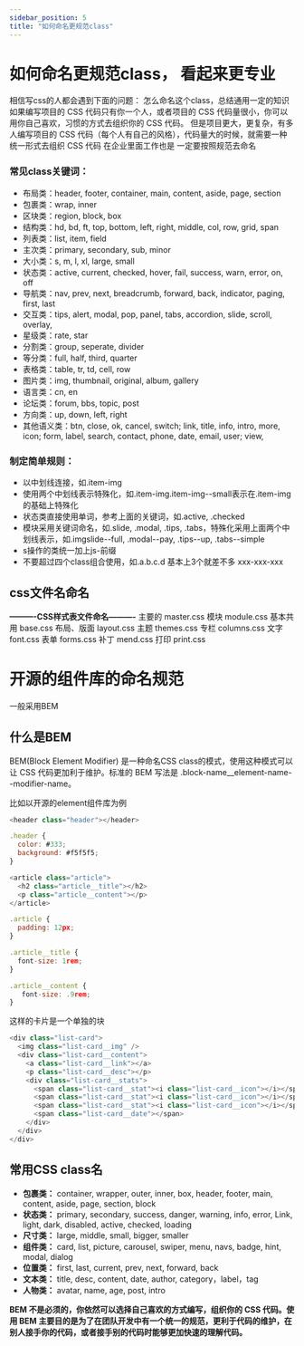 ```yaml
---
sidebar_position: 5
title: "如何命名更规范class"
---
```


# 如何命名更规范class， 看起来更专业

相信写css的人都会遇到下面的问题：
怎么命名这个class，总结通用一定的知识
如果编写项目的 CSS 代码只有你一个人，或者项目的 CSS 代码量很小，你可以用你自己喜欢，习惯的方式去组织你的 CSS 代码。
但是项目更大，更复杂，有多人编写项目的 CSS 代码（每个人有自己的风格），代码量大的时候，就需要一种统一形式去组织 CSS 代码
在企业里面工作也是 一定要按照规范去命名

### 常见class关键词：

- 布局类：header, footer, container, main, content, aside, page, section
- 包裹类：wrap, inner
- 区块类：region, block, box
- 结构类：hd, bd, ft, top, bottom, left, right, middle, col, row, grid, span
- 列表类：list, item, field
- 主次类：primary, secondary, sub, minor
- 大小类：s, m, l, xl, large, small
- 状态类：active, current, checked, hover, fail, success, warn, error, on, off
- 导航类：nav, prev, next, breadcrumb, forward, back, indicator, paging, first, last
- 交互类：tips, alert, modal, pop, panel, tabs, accordion, slide, scroll, overlay,
- 星级类：rate, star
- 分割类：group, seperate, divider
- 等分类：full, half, third, quarter
- 表格类：table, tr, td, cell, row
- 图片类：img, thumbnail, original, album, gallery
- 语言类：cn, en
- 论坛类：forum, bbs, topic, post
- 方向类：up, down, left, right
- 其他语义类：btn, close, ok, cancel, switch; link, title, info, intro, more, icon; form, label, search, contact, phone, date, email, user; view,

### 制定简单规则：

- 以中划线连接，如.item-img
- 使用两个中划线表示特殊化，如.item-img.item-img--small表示在.item-img的基础上特殊化
- 状态类直接使用单词，参考上面的关键词，如.active, .checked
- 模块采用关键词命名，如.slide, .modal, .tips, .tabs，特殊化采用上面两个中划线表示，如.imgslide--full, .modal--pay, .tips--up, .tabs--simple
- s操作的类统一加上js-前缀
- 不要超过四个class组合使用，如.a.b.c.d  基本上3个就差不多 xxx-xxx-xxx

## css文件名命名

**———-CSS样式表文件命名———-**
主要的 master.css
模块 module.css
基本共用 base.css
布局、版面 layout.css
主题 themes.css
专栏 columns.css
文字 font.css
表单 forms.css
补丁 mend.css
打印 print.css

# 开源的组件库的命名规范
一般采用BEM
## 什么是BEM
BEM(Block Element Modifier) 是一种命名CSS class的模式，使用这种模式可以让 CSS 代码更加利于维护。标准的 BEM 写法是 .block-name__element-name--modifier-name。

比如以开源的element组件库为例
```javascript
<header class="header"></header>

.header {
  color: #333;
  background: #f5f5f5;
}
```
```javascript
<article class="article">
  <h2 class="article__title"></h2>
  <p class="article__content"></p>
</article>

.article {
  padding: 12px;
}

.article__title {
  font-size: 1rem;
}

.article__content {
   font-size: .9rem;
}
```
这样的卡片是一个单独的块
```javascript
<div class="list-card">
  <img class="list-card__img" />
  <div class="list-card__content">
    <a class="list-card__link"></a>
    <p class="list-card__desc"></p>
    <div class="list-card__stats">
      <span class="list-card__stat"><i class="list-card__icon"></i></span>
      <span class="list-card__stat"><i class="list-card__icon"></i></span>
      <span class="list-card__stat"><i class="list-card__icon"></i></span>
      <span class="list-card__date"></span>
    </div>
  </div>
</div>

```
## 常用CSS class名
* **包裹类：** container, wrapper, outer, inner, box, header, footer, main, content, aside, page, section, block
* **状态类：** primary, secondary, success, danger, warning, info, error, Link, light, dark, disabled, active, checked, loading
* **尺寸类：** large, middle, small, bigger, smaller
* **组件类：** card, list, picture, carousel, swiper, menu, navs, badge, hint, modal, dialog
* **位置类：** first, last, current, prev, next, forward, back
* **文本类：** title, desc, content, date, author, category，label，tag
* **人物类：** avatar, name, age, post, intro

**BEM 不是必须的，你依然可以选择自己喜欢的方式编写，组织你的 CSS 代码。使用 BEM 主要目的是为了在团队开发中有一个统一的规范，更利于代码的维护，在别人接手你的代码，或者接手别的代码时能够更加快速的理解代码。**